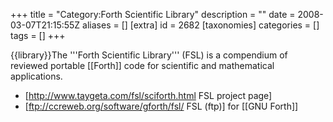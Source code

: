+++
title = "Category:Forth Scientific Library"
description = ""
date = 2008-03-07T21:15:55Z
aliases = []
[extra]
id = 2682
[taxonomies]
categories = []
tags = []
+++

{{library}}The '''Forth Scientific Library''' (FSL) is a compendium of reviewed portable [[Forth]] code for scientific and mathematical applications.

* [http://www.taygeta.com/fsl/sciforth.html FSL project page]
* [ftp://ccreweb.org/software/gforth/fsl/ FSL (ftp)] for [[GNU Forth]]

